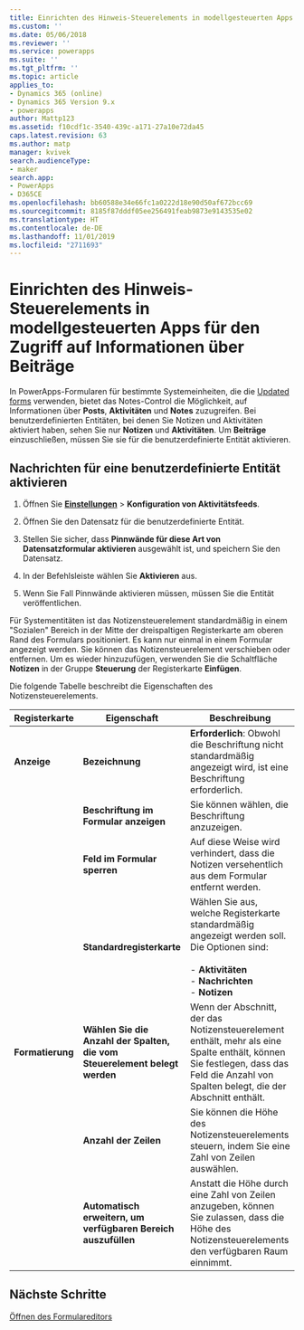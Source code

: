 ```yaml
---
title: Einrichten des Hinweis-Steuerelements in modellgesteuerten Apps für den Zugriff auf Informationen über Beiträge in PowerApps | Microsoft-Dokumentation
ms.custom: ''
ms.date: 05/06/2018
ms.reviewer: ''
ms.service: powerapps
ms.suite: ''
ms.tgt_pltfrm: ''
ms.topic: article
applies_to:
- Dynamics 365 (online)
- Dynamics 365 Version 9.x
- powerapps
author: Mattp123
ms.assetid: f10cdf1c-3540-439c-a171-27a10e72da45
caps.latest.revision: 63
ms.author: matp
manager: kvivek
search.audienceType:
- maker
search.app:
- PowerApps
- D365CE
ms.openlocfilehash: bb60588e34e66fc1a0222d18e90d50af672bcc69
ms.sourcegitcommit: 8185f87dddf05ee256491feab9873e9143535e02
ms.translationtype: HT
ms.contentlocale: de-DE
ms.lasthandoff: 11/01/2019
ms.locfileid: "2711693"
---
```

# <a name="set-up-the-model-driven-app-notes-control-to-access-information-about-posts"></a>Einrichten des Hinweis-Steuerelements in modellgesteuerten Apps für den Zugriff auf Informationen über Beiträge

 In PowerApps-Formularen für bestimmte Systemeinheiten, die die [Updated forms](main-form-presentations.md#updated-forms) verwenden, bietet das Notes-Control die Möglichkeit, auf Informationen über **Posts**, **Aktivitäten** und **Notes** zuzugreifen. Bei benutzerdefinierten Entitäten, bei denen Sie Notizen und Aktivitäten aktiviert haben, sehen Sie nur **Notizen** und **Aktivitäten**. Um **Beiträge** einzuschließen, müssen Sie sie für die benutzerdefinierte Entität aktivieren.  
  
## <a name="enable-posts-for-a-custom-entity"></a>Nachrichten für eine benutzerdefinierte Entität aktivieren  
  
1.  Öffnen Sie **[Einstellungen](advanced-navigation.md#settings)** > **Konfiguration von Aktivitätsfeeds**. 
  
2.  Öffnen Sie den Datensatz für die benutzerdefinierte Entität.  
  
3.  Stellen Sie sicher, dass **Pinnwände für diese Art von Datensatzformular aktivieren** ausgewählt ist, und speichern Sie den Datensatz.  
  
4.  In der Befehlsleiste wählen Sie **Aktivieren** aus.  
  
5.  Wenn Sie Fall Pinnwände aktivieren müssen, müssen Sie die Entität veröffentlichen.  
  
 Für Systementitäten ist das Notizensteuerelement standardmäßig in einem "Sozialen" Bereich in der Mitte der dreispaltigen Registerkarte am oberen Rand des Formulars positioniert. Es kann nur einmal in einem Formular angezeigt werden. Sie können das Notizensteuerelement verschieben oder entfernen. Um es wieder hinzuzufügen, verwenden Sie die Schaltfläche **Notizen** in der Gruppe **Steuerung** der Registerkarte **Einfügen**.  
  
 Die folgende Tabelle beschreibt die Eigenschaften des Notizensteuerelements.  
  
|Registerkarte|Eigenschaft|Beschreibung|  
|---------|--------------|-----------------|  
|**Anzeige**|**Bezeichnung**|**Erforderlich**: Obwohl die Beschriftung nicht standardmäßig angezeigt wird, ist eine Beschriftung erforderlich.|  
||**Beschriftung im Formular anzeigen**|Sie können wählen, die Beschriftung anzuzeigen.|  
||**Feld im Formular sperren**|Auf diese Weise wird verhindert, dass die Notizen versehentlich aus dem Formular entfernt werden.|  
||**Standardregisterkarte**|Wählen Sie aus, welche Registerkarte standardmäßig angezeigt werden soll. Die Optionen sind:<br /><br /> - **Aktivitäten**<br />- **Nachrichten**<br />- **Notizen**|  
|**Formatierung**|**Wählen Sie die Anzahl der Spalten, die vom Steuerelement belegt werden**|Wenn der Abschnitt, der das Notizensteuerelement enthält, mehr als eine Spalte enthält, können Sie festlegen, dass das Feld die Anzahl von Spalten belegt, die der Abschnitt enthält.|  
||**Anzahl der Zeilen**|Sie können die Höhe des Notizensteuerelements steuern, indem Sie eine Zahl von Zeilen auswählen.|  
||**Automatisch erweitern, um verfügbaren Bereich auszufüllen**|Anstatt die Höhe durch eine Zahl von Zeilen anzugeben, können Sie zulassen, dass die Höhe des Notizensteuerelements den verfügbaren Raum einnimmt.|  
  
## <a name="next-steps"></a>Nächste Schritte
[Öffnen des Formulareditors](open-form-editor.md)
